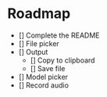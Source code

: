 # Roadmap

- [] Complete the README
- [] File picker
- [] Output
     - [] Copy to clipboard
     - [] Save file
- [] Model picker
- [] Record audio
